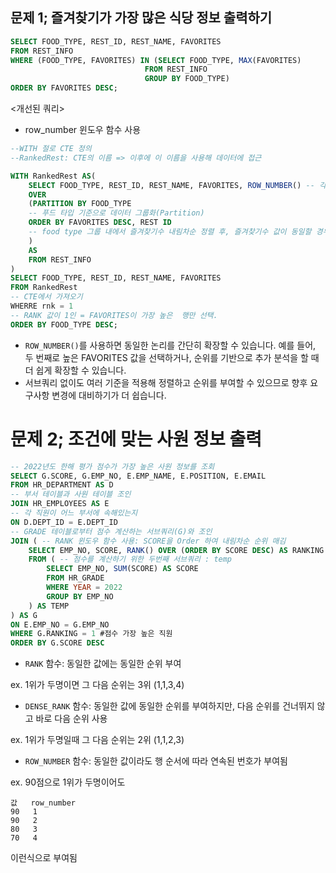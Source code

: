 ## 문제 1; 즐겨찾기가 가장 많은 식당 정보 출력하기


```sql
SELECT FOOD_TYPE, REST_ID, REST_NAME, FAVORITES
FROM REST_INFO
WHERE (FOOD_TYPE, FAVORITES) IN (SELECT FOOD_TYPE, MAX(FAVORITES) 
                              FROM REST_INFO
                              GROUP BY FOOD_TYPE)
ORDER BY FAVORITES DESC;
```

<개선된 쿼리>
- row_number 윈도우 함수 사용
```sql
--WITH 절로 CTE 정의 
--RankedRest: CTE의 이름 => 이후에 이 이름을 사용해 데이터에 접근

WITH RankedRest AS(
    SELECT FOOD_TYPE, REST_ID, REST_NAME, FAVORITES, ROW_NUMBER() -- 각 행에 고유번호를 부여 
    OVER 
    (PARTITION BY FOOD_TYPE
    -- 푸드 타입 기준으로 데이터 그룹화(Partition)
    ORDER BY FAVORITES DESC, REST ID
    -- food type 그룹 내에서 즐겨찾기수 내림차순 정렬 후, 즐겨찾기수 값이 동일할 경우 rest_id 기준으로 오름차순 정렬 
    ) 
    AS 
    FROM REST_INFO
)
SELECT FOOD_TYPE, REST_ID, REST_NAME, FAVORITES
FROM RankedRest
-- CTE에서 가져오기
WHERRE rnk = 1
-- RANK 값이 1인 = FAVORITES이 가장 높은  행만 선택. 
ORDER BY FOOD_TYPE DESC;
```

- `ROW_NUMBER()`를 사용하면 동일한 논리를 간단히 확장할 수 있습니다. 예를 들어, 두 번째로 높은 FAVORITES 값을 선택하거나, 순위를 기반으로 추가 분석을 할 때 더 쉽게 확장할 수 있습니다.
- 서브쿼리 없이도 여러 기준을 적용해 정렬하고 순위를 부여할 수 있으므로 향후 요구사항 변경에 대비하기가 더 쉽습니다.

# 문제 2; 조건에 맞는 사원 정보 출력

```sql
-- 2022년도 한해 평가 점수가 가장 높은 사원 정보를 조회
SELECT G.SCORE, G.EMP_NO, E.EMP_NAME, E.POSITION, E.EMAIL
FROM HR_DEPARTMENT AS D
-- 부서 테이블과 사원 테이블 조인
JOIN HR_EMPLOYEES AS E
-- 각 직원이 어느 부서에 속해있는지
ON D.DEPT_ID = E.DEPT_ID
-- GRADE 테이블로부터 점수 계산하는 서브쿼리(G)와 조인
JOIN ( -- RANK 윈도우 함수 사용: SCORE을 Order 하여 내림차순 순위 매김
    SELECT EMP_NO, SCORE, RANK() OVER (ORDER BY SCORE DESC) AS RANKING
    FROM ( -- 점수를 계산하기 위한 두번째 서브쿼리 : temp 
        SELECT EMP_NO, SUM(SCORE) AS SCORE
        FROM HR_GRADE
        WHERE YEAR = 2022
        GROUP BY EMP_NO
    ) AS TEMP
) AS G
ON E.EMP_NO = G.EMP_NO
WHERE G.RANKING = 1 #점수 가장 높은 직원
ORDER BY G.SCORE DESC
```

- `RANK` 함수: 동일한 값에는 동일한 순위 부여

ex. 1위가 두명이면 그 다음 순위는 3위 (1,1,3,4)

- `DENSE_RANK` 함수: 동일한 값에 동일한 순위를 부여하지만, 다음 순위를 건너뛰지 않고 바로 다음 순위 사용 

ex. 1위가 두명일때 그 다음 순위는 2위 (1,1,2,3)

- `ROW_NUMBER` 함수: 동일한 값이라도 행 순서에 따라 연속된 번호가 부여됨

ex. 90점으로 1위가 두명이어도 
```
값   row_number
90   1
90   2
80   3
70   4
```
이런식으로 부여됨